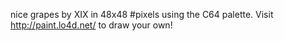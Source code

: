 nice grapes by XIX in 48x48 #pixels using the C64 palette. Visit http://paint.lo4d.net/ to draw your own! 